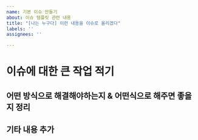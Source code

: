 ```yaml
---
name: 기본 이슈 만들기
about: 이슈 템플릿 관련 내용
title: "[나는 누구다] 이런 내용을 이슈로 올리겠다"
labels: ''
assignees: ''

---
```


# 이슈에 대한 큰 작업 적기

## 어떤 방식으로 해결해야하는지 & 어떤식으로 해주면 좋을지 정리

## 기타 내용 추가
